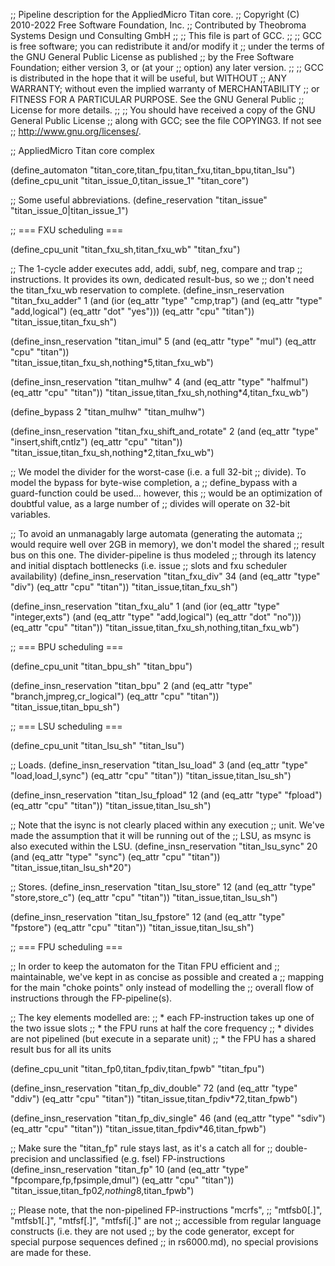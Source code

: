 ;; Pipeline description for the AppliedMicro Titan core.
;;   Copyright (C) 2010-2022 Free Software Foundation, Inc.
;;   Contributed by Theobroma Systems Design und Consulting GmbH
;;
;; This file is part of GCC.
;;
;; GCC is free software; you can redistribute it and/or modify it
;; under the terms of the GNU General Public License as published
;; by the Free Software Foundation; either version 3, or (at your
;; option) any later version.
;;
;; GCC is distributed in the hope that it will be useful, but WITHOUT
;; ANY WARRANTY; without even the implied warranty of MERCHANTABILITY
;; or FITNESS FOR A PARTICULAR PURPOSE.  See the GNU General Public
;; License for more details.
;;
;; You should have received a copy of the GNU General Public License
;; along with GCC; see the file COPYING3.  If not see
;; <http://www.gnu.org/licenses/>.

;; AppliedMicro Titan core complex

(define_automaton "titan_core,titan_fpu,titan_fxu,titan_bpu,titan_lsu")
(define_cpu_unit "titan_issue_0,titan_issue_1" "titan_core")

;; Some useful abbreviations.
(define_reservation "titan_issue" "titan_issue_0|titan_issue_1")

;; === FXU scheduling ===

(define_cpu_unit "titan_fxu_sh,titan_fxu_wb" "titan_fxu")

;; The 1-cycle adder executes add, addi, subf, neg, compare and trap
;; instructions. It provides its own, dedicated result-bus, so we
;; don't need the titan_fxu_wb reservation to complete.
(define_insn_reservation "titan_fxu_adder" 1
  (and (ior (eq_attr "type" "cmp,trap")
	    (and (eq_attr "type" "add,logical")
		 (eq_attr "dot" "yes")))
       (eq_attr "cpu" "titan"))
  "titan_issue,titan_fxu_sh")

(define_insn_reservation "titan_imul" 5
  (and (eq_attr "type" "mul")
       (eq_attr "cpu" "titan"))       
  "titan_issue,titan_fxu_sh,nothing*5,titan_fxu_wb")  

(define_insn_reservation "titan_mulhw" 4
  (and (eq_attr "type" "halfmul")
       (eq_attr "cpu" "titan"))
  "titan_issue,titan_fxu_sh,nothing*4,titan_fxu_wb")

(define_bypass 2 "titan_mulhw" "titan_mulhw")

(define_insn_reservation "titan_fxu_shift_and_rotate" 2
  (and (eq_attr "type" "insert,shift,cntlz")
       (eq_attr "cpu" "titan"))
  "titan_issue,titan_fxu_sh,nothing*2,titan_fxu_wb")

;; We model the divider for the worst-case (i.e. a full 32-bit
;; divide).  To model the bypass for byte-wise completion, a
;; define_bypass with a guard-function could be used... however, this
;; would be an optimization of doubtful value, as a large number of
;; divides will operate on 32-bit variables.

;; To avoid an unmanagably large automata (generating the automata
;; would require well over 2GB in memory), we don't model the shared
;; result bus on this one. The divider-pipeline is thus modeled
;; through its latency and initial disptach bottlenecks (i.e. issue
;; slots and fxu scheduler availability)
(define_insn_reservation "titan_fxu_div" 34
  (and (eq_attr "type" "div")
       (eq_attr "cpu" "titan"))
  "titan_issue,titan_fxu_sh")

(define_insn_reservation "titan_fxu_alu" 1
  (and (ior (eq_attr "type" "integer,exts")
	    (and (eq_attr "type" "add,logical")
		 (eq_attr "dot" "no")))
       (eq_attr "cpu" "titan"))
  "titan_issue,titan_fxu_sh,nothing,titan_fxu_wb")

;; === BPU scheduling ===

(define_cpu_unit "titan_bpu_sh" "titan_bpu")

(define_insn_reservation "titan_bpu" 2
  (and (eq_attr "type" "branch,jmpreg,cr_logical")
       (eq_attr "cpu" "titan"))
  "titan_issue,titan_bpu_sh")

;; === LSU scheduling ===

(define_cpu_unit "titan_lsu_sh" "titan_lsu")

;; Loads.
(define_insn_reservation "titan_lsu_load" 3
  (and (eq_attr "type" "load,load_l,sync")
       (eq_attr "cpu" "titan"))
  "titan_issue,titan_lsu_sh")

(define_insn_reservation "titan_lsu_fpload" 12
  (and (eq_attr "type" "fpload")
       (eq_attr "cpu" "titan"))
  "titan_issue,titan_lsu_sh")

;; Note that the isync is not clearly placed within any execution
;; unit. We've made the assumption that it will be running out of the
;; LSU, as msync is also executed within the LSU.
(define_insn_reservation "titan_lsu_sync" 20
  (and (eq_attr "type" "sync")
       (eq_attr "cpu" "titan"))
  "titan_issue,titan_lsu_sh*20")

;; Stores.
(define_insn_reservation "titan_lsu_store" 12
  (and (eq_attr "type" "store,store_c")
       (eq_attr "cpu" "titan"))
  "titan_issue,titan_lsu_sh")

(define_insn_reservation "titan_lsu_fpstore" 12
  (and (eq_attr "type" "fpstore")
       (eq_attr "cpu" "titan"))
  "titan_issue,titan_lsu_sh")

;; === FPU scheduling ===

;; In order to keep the automaton for the Titan FPU efficient and
;; maintainable, we've kept in as concise as possible and created a
;; mapping for the main "choke points" only instead of modelling the
;; overall flow of instructions through the FP-pipeline(s).

;; The key elements modelled are:
;;  * each FP-instruction takes up one of the two issue slots 
;;  * the FPU runs at half the core frequency
;;  * divides are not pipelined (but execute in a separate unit)
;;  * the FPU has a shared result bus for all its units

(define_cpu_unit "titan_fp0,titan_fpdiv,titan_fpwb" "titan_fpu")

(define_insn_reservation "titan_fp_div_double" 72
  (and (eq_attr "type" "ddiv")
       (eq_attr "cpu" "titan"))
  "titan_issue,titan_fpdiv*72,titan_fpwb")

(define_insn_reservation "titan_fp_div_single" 46
  (and (eq_attr "type" "sdiv")
       (eq_attr "cpu" "titan"))
  "titan_issue,titan_fpdiv*46,titan_fpwb")

;; Make sure the "titan_fp" rule stays last, as it's a catch all for
;; double-precision and unclassified (e.g. fsel) FP-instructions
(define_insn_reservation "titan_fp" 10
  (and (eq_attr "type" "fpcompare,fp,fpsimple,dmul")
       (eq_attr "cpu" "titan"))
  "titan_issue,titan_fp0*2,nothing*8,titan_fpwb")

;; Please note, that the non-pipelined FP-instructions "mcrfs",
;; "mtfsb0[.]", "mtfsb1[.]", "mtfsf[.]", "mtfsfi[.]" are not
;; accessible from regular language constructs (i.e. they are not used
;; by the code generator, except for special purpose sequences defined
;; in rs6000.md), no special provisions are made for these.

